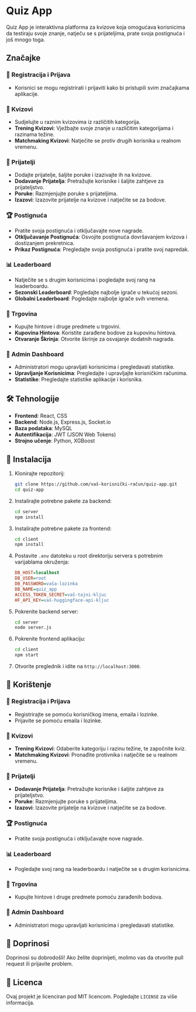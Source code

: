 # Quiz App

Quiz App je interaktivna platforma za kvizove koja omogućava korisnicima da testiraju svoje znanje, natječu se s prijateljima, prate svoja postignuća i još mnogo toga.

## Značajke

### 🔐 Registracija i Prijava
- Korisnici se mogu registrirati i prijaviti kako bi pristupili svim značajkama aplikacije.

### 🧠 Kvizovi
- Sudjelujte u raznim kvizovima iz različitih kategorija.
- **Trening Kvizovi**: Vježbajte svoje znanje u različitim kategorijama i razinama težine.
- **Matchmaking Kvizovi**: Natječite se protiv drugih korisnika u realnom vremenu.

### 👥 Prijatelji
- Dodajte prijatelje, šaljite poruke i izazivajte ih na kvizove.
- **Dodavanje Prijatelja**: Pretražujte korisnike i šaljite zahtjeve za prijateljstvo.
- **Poruke**: Razmjenjujte poruke s prijateljima.
- **Izazovi**: Izazovite prijatelje na kvizove i natječite se za bodove.

### 🏆 Postignuća
- Pratite svoja postignuća i otključavajte nove nagrade.
- **Otključavanje Postignuća**: Osvojite postignuća dovršavanjem kvizova i dostizanjem prekretnica.
- **Prikaz Postignuća**: Pregledajte svoja postignuća i pratite svoj napredak.

### 📊 Leaderboard
- Natječite se s drugim korisnicima i pogledajte svoj rang na leaderboardu.
- **Sezonski Leaderboard**: Pogledajte najbolje igrače u tekućoj sezoni.
- **Globalni Leaderboard**: Pogledajte najbolje igrače svih vremena.

### 🛒 Trgovina
- Kupujte hintove i druge predmete u trgovini.
- **Kupovina Hintova**: Koristite zarađene bodove za kupovinu hintova.
- **Otvaranje Škrinja**: Otvorite škrinje za osvajanje dodatnih nagrada.

### 🔧 Admin Dashboard
- Administratori mogu upravljati korisnicima i pregledavati statistike.
- **Upravljanje Korisnicima**: Pregledajte i upravljajte korisničkim računima.
- **Statistike**: Pregledajte statistike aplikacije i korisnika.

## 🛠️ Tehnologije

- **Frontend**: React, CSS
- **Backend**: Node.js, Express.js, Socket.io
- **Baza podataka**: MySQL
- **Autentifikacija**: JWT (JSON Web Tokens)
- **Strojno učenje**: Python, XGBoost

## 🚀 Instalacija

1. Klonirajte repozitorij:
   ```sh
   git clone https://github.com/vaš-korisnički-račun/quiz-app.git
   cd quiz-app
   ```

2. Instalirajte potrebne pakete za backend:
   ```sh
   cd server
   npm install
   ```

3. Instalirajte potrebne pakete za frontend:
   ```sh
   cd client
   npm install
   ```

4. Postavite `.env` datoteku u root direktoriju servera s potrebnim varijablama okruženja:
   ```ini
   DB_HOST=localhost
   DB_USER=root
   DB_PASSWORD=vaša-lozinka
   DB_NAME=quiz_app
   ACCESS_TOKEN_SECRET=vaš-tajni-kljuc
   HF_API_KEY=vaš-huggingface-api-kljuc
   ```

5. Pokrenite backend server:
   ```sh
   cd server
   node server.js
   ```

6. Pokrenite frontend aplikaciju:
   ```sh
   cd client
   npm start
   ```

7. Otvorite preglednik i idite na `http://localhost:3000`.

## 📖 Korištenje

### 🔐 Registracija i Prijava
- Registrirajte se pomoću korisničkog imena, emaila i lozinke.
- Prijavite se pomoću emaila i lozinke.

### 🧠 Kvizovi
- **Trening Kvizovi**: Odaberite kategoriju i razinu težine, te započnite kviz.
- **Matchmaking Kvizovi**: Pronađite protivnika i natječite se u realnom vremenu.

### 👥 Prijatelji
- **Dodavanje Prijatelja**: Pretražujte korisnike i šaljite zahtjeve za prijateljstvo.
- **Poruke**: Razmjenjujte poruke s prijateljima.
- **Izazovi**: Izazovite prijatelje na kvizove i natječite se za bodove.

### 🏆 Postignuća
- Pratite svoja postignuća i otključavajte nove nagrade.

### 📊 Leaderboard
- Pogledajte svoj rang na leaderboardu i natječite se s drugim korisnicima.

### 🛒 Trgovina
- Kupujte hintove i druge predmete pomoću zarađenih bodova.

### 🔧 Admin Dashboard
- Administratori mogu upravljati korisnicima i pregledavati statistike.

## 🤝 Doprinosi

Doprinosi su dobrodošli! Ako želite doprinijeti, molimo vas da otvorite pull request ili prijavite problem.

## 📜 Licenca

Ovaj projekt je licenciran pod MIT licencom. Pogledajte `LICENSE` za više informacija.
